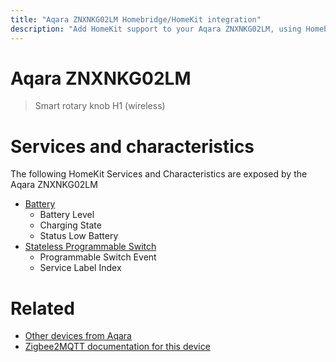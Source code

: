 ```yaml
---
title: "Aqara ZNXNKG02LM Homebridge/HomeKit integration"
description: "Add HomeKit support to your Aqara ZNXNKG02LM, using Homebridge, Zigbee2MQTT and homebridge-z2m."
---
```

<!---
This file has been GENERATED using src/docgen/docgen.ts
DO NOT EDIT THIS FILE MANUALLY!
-->
# Aqara ZNXNKG02LM
> Smart rotary knob H1 (wireless)


# Services and characteristics
The following HomeKit Services and Characteristics are exposed by
the Aqara ZNXNKG02LM

* [Battery](../../battery.md)
  * Battery Level
  * Charging State
  * Status Low Battery
* [Stateless Programmable Switch](../../action.md)
  * Programmable Switch Event
  * Service Label Index


# Related
* [Other devices from Aqara](../index.md#aqara)
* [Zigbee2MQTT documentation for this device](https://www.zigbee2mqtt.io/devices/ZNXNKG02LM.html)